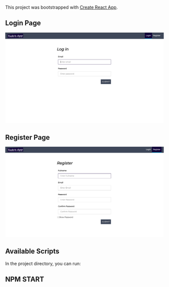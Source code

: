This project was bootstrapped with [Create React App](https://github.com/facebook/create-react-app).

## Login Page
![alt text](https://github.com/wahyualfarisi/React-todos/blob/master/sc/login_page.png?raw=true)

## Register Page
![alt text](https://github.com/wahyualfarisi/React-todos/blob/master/sc/register_page.png?raw=true)

## Available Scripts
In the project directory, you can run:

## NPM START